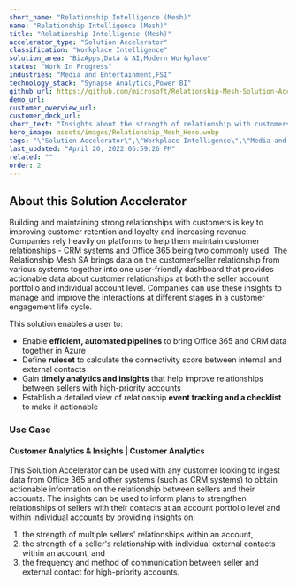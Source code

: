 ```yaml
---
short_name: "Relationship Intelligence (Mesh)"
name: "Relationship Intelligence (Mesh)"
title: "Relationship Intelligence (Mesh)"
accelerator_type: "Solution Accelerator"
classification: "Workplace Intelligence"
solution_area: "BizApps,Data & AI,Modern Workplace"
status: "Work In Progress"
industries: "Media and Entertainment,FSI"
technology_stack: "Synapse Analytics,Power BI"
github_url: https://github.com/microsoft/Relationship-Mesh-Solution-Accelerator-with-MGDC-and-Azure-Synapse-Analytics
demo_url: 
customer_overview_url: 
customer_deck_url: 
short_text: "Insights about the strength of relationship with customers and their key contacts."
hero_image: assets/images/Relationship_Mesh_Hero.webp
tags: "\"Solution Accelerator\",\"Workplace Intelligence\",\"Media and Entertainment\",\"FSI\",\"Synapse Analytics\",\"Power BI\",\"BizApps\",\"Data & AI\",\"Modern Workplace\""
last_updated: "April 20, 2022 06:59:26 PM"
related: ""
order: 2
---
```

## About this Solution Accelerator

Building and maintaining strong relationships with customers is key to improving customer retention and loyalty and increasing revenue.  Companies rely heavily on platforms to help them maintain customer relationships - CRM systems and Office 365 being two commonly used.  The Relationship Mesh SA brings data on the customer/seller relationship from various systems together into one user-friendly dashboard that provides actionable data about customer relationships at both the seller account portfolio and individual account level.  Companies can use these insights to manage and improve the interactions at different stages in a customer engagement life cycle.

This solution enables a user to:

* Enable **efficient, automated pipelines** to bring Office 365 and CRM data together in Azure
* Define **ruleset** to calculate the connectivity score between internal and external contacts
* Gain **timely analytics and insights** that help improve relationships between sellers with high-priority accounts
* Establish a detailed view of relationship **event tracking and a checklist** to make it actionable

### Use Case

#### Customer Analytics & Insights | Customer Analytics

This Solution Accelerator can be used with any customer looking to ingest data from Office 365 and other systems (such as CRM systems) to obtain actionable information on the relationship between sellers and their accounts.  The insights can be used to inform plans to strengthen relationships of sellers with their contacts at an account portfolio level and within individual accounts by providing insights on:

1. the strength of multiple sellers' relationships within an account,
2. the strength of a seller's relationship with individual external contacts within an account, and
3. the frequency and method of communication between seller and external contact for high-priority accounts.
